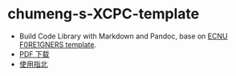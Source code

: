 # chumeng-s-XCPC-template

- Build Code Library with Markdown and Pandoc, base on [ECNU F0RE1GNERS template](https://github.com/F0RE1GNERS/template).
- [PDF 下载](https://github.com/XCPCIO/template-Markdown-ECNU-F0RE1GNERS/raw/gh-pages/template.pdf)
- [使用指北](https://xcpcio.com/code-library/code-library-build/#markdown-ecnu-f0re1gners)
